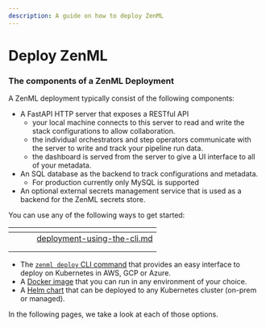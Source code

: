 ```yaml
---
description: A guide on how to deploy ZenML
---
```


# Deploy ZenML

### The components of a ZenML Deployment

A ZenML deployment typically consist of the following components:

* A FastAPI HTTP server that exposes a RESTful API
  * your local machine connects to this server to read and write the stack configurations to allow collaboration.
  * the individual orchestrators and step operators communicate with the server to write and track your pipeline run data.
  * the dashboard is served from the server to give a UI interface to all of your metadata.
* An SQL database as the backend to track configurations and metadata.
  * For production currently only MySQL is supported
* An optional external secrets management service that is used as a backend for the ZenML secrets store.

You can use any of the following ways to get started:

<table data-view="cards"><thead><tr><th></th><th></th><th></th><th data-hidden data-card-target data-type="content-ref"></th></tr></thead><tbody><tr><td></td><td></td><td></td><td><a href="deployment-using-the-cli.md">deployment-using-the-cli.md</a></td></tr><tr><td></td><td></td><td></td><td></td></tr><tr><td></td><td></td><td></td><td></td></tr></tbody></table>

* The [`zenml deploy` CLI command](cli.md) that provides an easy interface to deploy on Kubernetes in AWS, GCP or Azure.
* A [Docker image](docker.md) that you can run in any environment of your choice.
* A [Helm chart](helm.md) that can be deployed to any Kubernetes cluster (on-prem or managed).

In the following pages, we take a look at each of those options.
